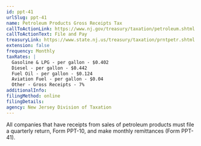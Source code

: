 ```yaml
---
id: ppt-41
urlSlug: ppt-41
name: Petroleum Products Gross Receipts Tax
callToActionLink: https://www.nj.gov/treasury/taxation/petroleum.shtml
callToActionText: File and Pay
treasuryLink: https://www.state.nj.us/treasury/taxation/prntpetr.shtml
extension: false
frequency: Monthly
taxRates: |
  Gasoline & LPG - per gallon - $0.402
  Diesel - per gallon - $0.442
  Fuel Oil - per gallon - $0.124
  Aviation Fuel - per gallon - $0.04
  Other - Gross Receipts - 7%
additionalInfo:
filingMethod: online
filingDetails:
agency: New Jersey Division of Taxation
---
```


All companies that have receipts from sales of petroleum products must file a quarterly return, Form PPT-10, and make monthly remittances (Form PPT-41).
